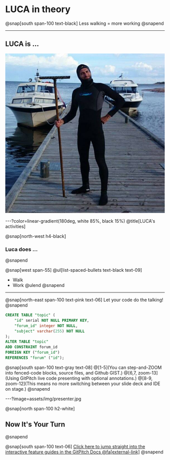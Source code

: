# LUCA in theory

@snap[south span-100 text-black]
Less walking = more working
@snapend

---

## LUCA is ...

![IMAGE](assets/img/whoisluca.jpg)

---?color=linear-gradient(180deg, white 85%, black 15%)
@title[LUCA's activities]

@snap[north-west h4-black]
### Luca does ...
@snapend

@snap[west span-55]
@ul[list-spaced-bullets text-black text-09]
- Walk
- Work
@ulend
@snapend

---

@snap[north-east span-100 text-pink text-06]
Let your code do the talking!
@snapend

```sql zoom-18
CREATE TABLE "topic" (
    "id" serial NOT NULL PRIMARY KEY,
    "forum_id" integer NOT NULL,
    "subject" varchar(255) NOT NULL
);
ALTER TABLE "topic"
ADD CONSTRAINT forum_id
FOREIGN KEY ("forum_id")
REFERENCES "forum" ("id");
```

@snap[south span-100 text-gray text-08]
@[1-5](You can step-and-ZOOM into fenced-code blocks, source files, and Github GIST.)
@[6,7, zoom-13](Using GitPitch live code presenting with optional annotations.)
@[8-9, zoom-12](This means no more switching between your slide deck and IDE on stage.)
@snapend


---?image=assets/img/presenter.jpg

@snap[north span-100 h2-white]
## Now It's Your Turn
@snapend

@snap[south span-100 text-06]
[Click here to jump straight into the interactive feature guides in the GitPitch Docs @fa[external-link]](https://gitpitch.com/docs/getting-started/tutorial/)
@snapend
